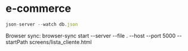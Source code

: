 # e-commerce
```js
json-server --watch db.json
```

Browser sync: browser-sync start --server --file . --host --port 5000 --startPath screens/lista_cliente.html

